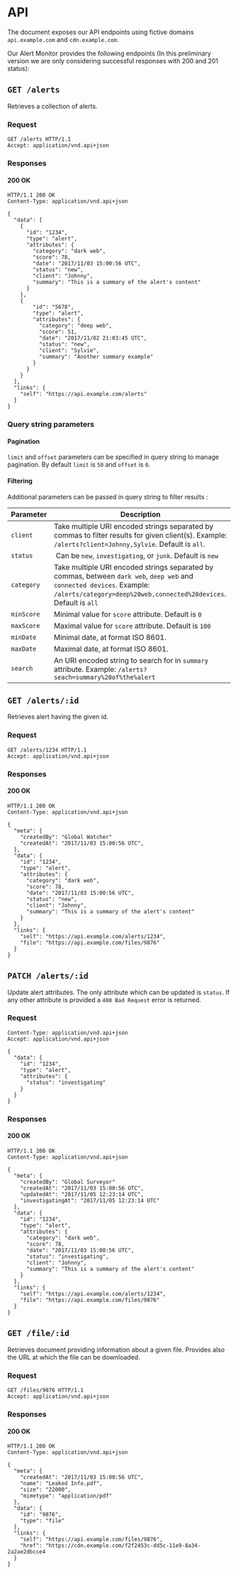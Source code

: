 # API

The document exposes our API endpoints using fictive domains `api.example.com` and `cdn.example.com`.

Our Alert Monitor provides the following endpoints (In this preliminary version we are only considering successful responses with 200 and 201 status):

## `GET /alerts`

Retrieves a collection of alerts.

### Request

```
GET /alerts HTTP/1.1
Accept: application/vnd.api+json
```

### Responses

#### 200 OK

```
HTTP/1.1 200 OK
Content-Type: application/vnd.api+json

{
  "data": [
    {
      "id": "1234",
      "type": "alert",
      "attributes": {
        "category": "dark web",
        "score": 78,
        "date": "2017/11/03 15:00:56 UTC",
        "status": "new",
        "client": "Johnny",
        "summary": "This is a summary of the alert's content"
      }
    },
    {
        "id": "5678",
        "type": "alert",
        "attributes": {
          "category": "deep web",
          "score": 51,
          "date": "2017/11/02 21:03:45 UTC",
          "status": "new",
          "client": "Sylvie",
          "summary": "Another summary example"
        }
      }
    }
  ],
  "links": {
    "self": "https://api.example.com/alerts"
  }
}
```

### Query string parameters

#### Pagination

`limit` and `offset` parameters can be specified in query string to manage pagination. By default `limit` is `50` and `offset` is `0`.

#### Filtering

Additional parameters can be passed in query string to filter results :

| Parameter  | Description                                                                                                                                                                                 |
| ---------- | ------------------------------------------------------------------------------------------------------------------------------------------------------------------------------------------- |
| `client`   | Take multiple URI encoded strings separated by commas to filter results for given client(s). Example: `/alerts?client=Johnny,Sylvie`. Default is `all`.                                     |
| `status`   |  Can be `new`, `investigating`, or `junk`. Default is `new`                                                                                                                                 |
| `category` | Take multiple URI encoded strings separated by commas, between `dark web`, `deep web` and `connected devices`. Example: `/alerts/category=deep%20web,connected%20devices`. Default is `all` |
| `minScore` | Minimal value for `score` attribute. Default is `0`                                                                                                                                         |
| `maxScore` | Maximal value for `score` attribute. Default is `100`                                                                                                                                       |
| `minDate`  | Minimal date, at format ISO 8601.                                                                                                                                                           |
| `maxDate`  | Maximal date, at format ISO 8601.                                                                                                                                                           |
| `search`   | An URI encoded string to search for in `summary` attribute. Example: `/alerts?seach=summary%20of%the%alert`                                                                                 |

## `GET /alerts/:id`

Retrieves alert having the given id.

### Request

```
GET /alerts/1234 HTTP/1.1
Accept: application/vnd.api+json
```

### Responses

#### 200 OK

```
HTTP/1.1 200 OK
Content-Type: application/vnd.api+json

{
  "meta": {
    "createdBy": "Global Watcher"
    "createdAt": "2017/11/03 15:00:56 UTC",
  },
  "data": {
    "id": "1234",
    "type": "alert",
    "attributes": {
      "category": "dark web",
      "score": 78,
      "date": "2017/11/03 15:00:56 UTC",
      "status": "new",
      "client": "Johnny",
      "summary": "This is a summary of the alert's content"
    }
  },
  "links": {
    "self": "https://api.example.com/alerts/1234",
    "file": "https://api.example.com/files/9876"
  }
}
```

## `PATCH /alerts/:id`

Update alert attributes. The only attribute which can be updated is `status`. If any other attribute is provided a `400 Bad Request` error is returned.

### Request

```PATCH /alerts/1234 HTTP/1.1
Content-Type: application/vnd.api+json
Accept: application/vnd.api+json

{
  "data": {
    "id": "1234",
    "type": "alert",
    "attributes": {
      "status": "investigating"
    }
  }
}
```

### Responses

#### 200 OK

```
HTTP/1.1 200 OK
Content-Type: application/vnd.api+json

{
  "meta": {
    "createdBy": "Global Surveyor"
    "createdAt": "2017/11/03 15:00:56 UTC",
    "updatedAt": "2017/11/05 12:23:14 UTC",
    "investigatingAt": "2017/11/05 12:23:14 UTC"
  },
  "data": {
    "id": "1234",
    "type": "alert",
    "attributes": {
      "category": "dark web",
      "score": 78,
      "date": "2017/11/03 15:00:56 UTC",
      "status": "investigating",
      "client": "Johnny",
      "summary": "This is a summary of the alert's content"
    }
  },
  "links": {
    "self": "https://api.example.com/alerts/1234",
    "file": "https://api.example.com/files/9876"
  }
}
```

## `GET /file/:id`

Retrieves document providing information about a given file. Provides also the URL at which the file can be downloaded.

### Request

```
GET /files/9876 HTTP/1.1
Accept: application/vnd.api+json
```

### Responses

#### 200 OK

```
HTTP/1.1 200 OK
Content-Type: application/vnd.api+json

{
  "meta": {
    "createdAt": "2017/11/03 15:00:56 UTC",
    "name": "Leaked Info.pdf",
    "size": "22000",
    "mimetype": "application/pdf"
  },
  "data": {
    "id": "9876",
    "type": "file"
  },
  "links": {
    "self": "https://api.example.com/files/9876",
    "href": "https://cdn.example.com/f2f2453c-dd5c-11e9-8a34-2a2ae2dbcce4
  }
}
```
